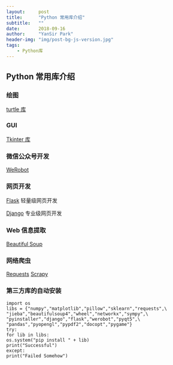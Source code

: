 ```yaml
---
layout:     post
title:      "Python 常用库介绍"
subtitle:   ""
date:       2018-09-16
author:     "YanSir Park"
header-img: "img/post-bg-js-version.jpg"
tags:
    - Python库
---
```



## Python 常用库介绍

### 绘图

[turtle 库](https://docs.python.org/3/library/turtle.html)


### GUI

[Tkinter 库](https://wiki.python.org/moin/TkInter)

### 微信公众号开发

[WeRobot](https://werobot.readthedocs.io/zh_CN/v1.6.0/)

### 网页开发

[Flask](http://flask.pocoo.org/) 轻量级网页开发

[Django](https://www.djangoproject.com/) 专业级网页开发

### Web 信息提取

[Beautiful Soup](https://www.crummy.com/software/BeautifulSoup/)


### 网络爬虫

[Requests](http://www.python-requests.org/en/master/)
[Scrapy](https://scrapy.org/)



### 第三方库的自动安装

```
import os
libs = {"numpy","matplotlib","pillow","sklearn","requests",\
"jieba","beautifulsoup4","wheel","networkx","sympy",\
"pyinstaller","django","flask","werobot","pyqt5",\
"pandas","pyopengl","pypdf2","docopt","pygame"}
try:
for lib in libs:
os.system("pip install " + lib)
print("Successful")
except:
print("Failed Somehow")
```



